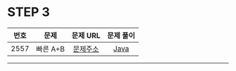 # STEP 3

| 번호  | 문제                          |                               문제 URL                               |                                                                                                              문제 풀이                                                                                                               |
| :---: | :--------------------------: | :------------------------------------------------------------------: | :----------------------------------------------------------------------------------------------------------------------------------------------------------------------------------------------------------------------------------: |
| 2557 | 빠른 A+B         | [문제주소](https://www.acmicpc.net/problem/15552)  | [Java](https://github.com/dms873/Algorithm-Problems/blob/master/Baekjoon/src/step3/SpeedAplusB.java) |



---
